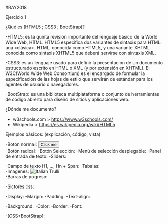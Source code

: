 #RAY2018


Ejercicio 1  
  
¿Qué es (HTML5 ; CSS3 ; BootStrap)?  
  
-HTML5: es la quinta revisión importante del lenguaje básico de la World Wide Web, HTML. HTML5 especifica dos variantes de sintaxis para HTML: una «clásica», HTML, conocida como HTML5, y una variante XHTML conocida como sintaxis XHTML5 que deberá servirse con sintaxis XML.  
  
  -CSS3: es un lenguaje usado para definir la presentación de un documento estructurado escrito en HTML o XML (y por extensión en XHTML). El W3C(World Wide Web Consortium) es el encargado de formular la especificación de las hojas de estilo que servirán de estándar para los agentes de usuario o navegadores.  
    
  -BootStrap: es una biblioteca multiplataforma o conjunto de herramientas de código abierto para diseño de sitios y aplicaciones web.  
  
    
¿Dónde me documento?  
  
 - w3schools.com > https://www.w3schools.com/  
 - Wikipedia  > https://es.wikipedia.org/wiki/HTML5  
   
     
Ejemplos básicos: (explicación, código, vista)  
  
  -Botón normal: <button>Click me</button>  
  -Botón radical: 
  -Botón Selección: 
  -Menú de selección desplegable:
  -Panel de entrada de texto:
  -Sliders:
    
    
    
-Campo de texto H1, ..., Hn + Span:
-Tabalas: <table style="width:100%">  
-Imagenes: <img src="pic_trulli.jpg" alt="Italian Trulli">  
-Barras de pogreso:
    
      
        
-Slctores css:
  
    
      
-Display:
-Margin:
-Padding:
-Text-align:
  
    
      
-Background:
-Color:
-Border:
-Font:
  
    
      
-[CSS+BootStrap]:
